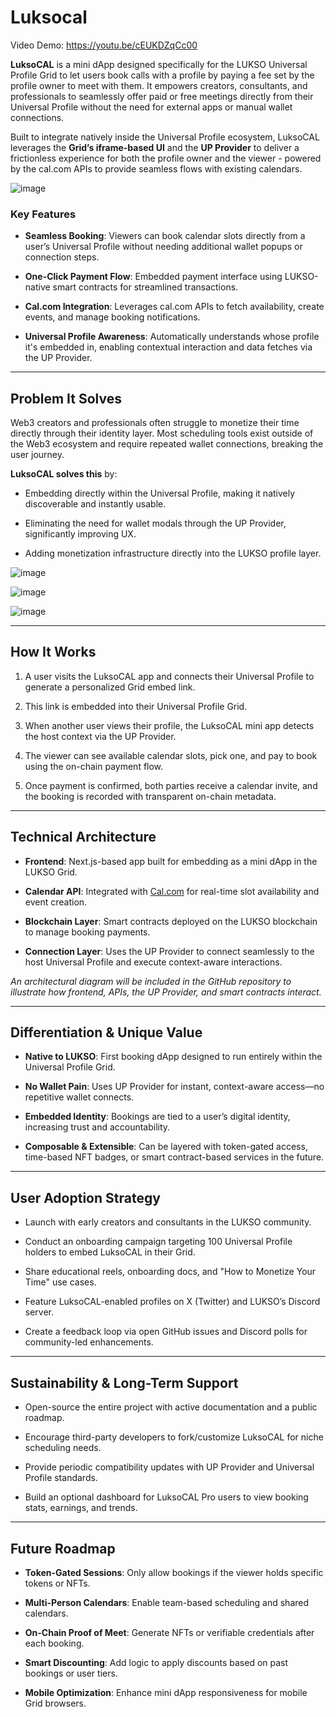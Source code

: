 # Luksocal
Video Demo: 
https://youtu.be/cEUKDZqCc00

**LuksoCAL** is a mini dApp designed specifically for the LUKSO Universal Profile Grid to let users book calls with a profile by paying a fee set by the profile owner to meet with them. It empowers creators, consultants, and professionals to seamlessly offer paid or free meetings directly from their Universal Profile without the need for external apps or manual wallet connections. 

Built to integrate natively inside the Universal Profile ecosystem, LuksoCAL leverages the **Grid’s iframe-based UI** and the **UP Provider** to deliver a frictionless experience for both the profile owner and the viewer - powered by the cal.com APIs to provide seamless flows with existing calendars.

![image](https://github.com/user-attachments/assets/42626018-b600-4112-b268-11d6567caef2)


### **Key Features**

- **Seamless Booking**: Viewers can book calendar slots directly from a user’s Universal Profile without needing additional wallet popups or connection steps.
    
- **One-Click Payment Flow**: Embedded payment interface using LUKSO-native smart contracts for streamlined transactions.
    
- **Cal.com Integration**: Leverages cal.com APIs to fetch availability, create events, and manage booking notifications.
    
- **Universal Profile Awareness**: Automatically understands whose profile it's embedded in, enabling contextual interaction and data fetches via the UP Provider.
    

---

## **Problem It Solves**

Web3 creators and professionals often struggle to monetize their time directly through their identity layer. Most scheduling tools exist outside of the Web3 ecosystem and require repeated wallet connections, breaking the user journey.

**LuksoCAL solves this** by:

- Embedding directly within the Universal Profile, making it natively discoverable and instantly usable.
    
- Eliminating the need for wallet modals through the UP Provider, significantly improving UX.
    
- Adding monetization infrastructure directly into the LUKSO profile layer.
    

![image](https://github.com/user-attachments/assets/78bf7049-e834-44fb-a41f-812c2e9c6eb6)

![image](https://github.com/user-attachments/assets/c7432917-de97-41d3-ad37-69382a3c05b0)

![image](https://github.com/user-attachments/assets/89e5b7d3-92ab-4d1c-a04c-c57626c2dc2b)


---

## **How It Works**

1. A user visits the LuksoCAL app and connects their Universal Profile to generate a personalized Grid embed link.
    
2. This link is embedded into their Universal Profile Grid.
    
3. When another user views their profile, the LuksoCAL mini app detects the host context via the UP Provider.
    
4. The viewer can see available calendar slots, pick one, and pay to book using the on-chain payment flow.
    
5. Once payment is confirmed, both parties receive a calendar invite, and the booking is recorded with transparent on-chain metadata.
    

---

## **Technical Architecture**

- **Frontend**: Next.js-based app built for embedding as a mini dApp in the LUKSO Grid.
    
- **Calendar API**: Integrated with [Cal.com](https://cal.com) for real-time slot availability and event creation.
    
- **Blockchain Layer**: Smart contracts deployed on the LUKSO blockchain to manage booking payments.
    
- **Connection Layer**: Uses the UP Provider to connect seamlessly to the host Universal Profile and execute context-aware interactions.
    

_An architectural diagram will be included in the GitHub repository to illustrate how frontend, APIs, the UP Provider, and smart contracts interact._

---

## **Differentiation & Unique Value**

- **Native to LUKSO**: First booking dApp designed to run entirely within the Universal Profile Grid.
    
- **No Wallet Pain**: Uses UP Provider for instant, context-aware access—no repetitive wallet connects.
    
- **Embedded Identity**: Bookings are tied to a user’s digital identity, increasing trust and accountability.
    
- **Composable & Extensible**: Can be layered with token-gated access, time-based NFT badges, or smart contract-based services in the future.
    

---

## **User Adoption Strategy**

- Launch with early creators and consultants in the LUKSO community.
    
- Conduct an onboarding campaign targeting 100 Universal Profile holders to embed LuksoCAL in their Grid.
    
- Share educational reels, onboarding docs, and "How to Monetize Your Time" use cases.
    
- Feature LuksoCAL-enabled profiles on X (Twitter) and LUKSO’s Discord server.
    
- Create a feedback loop via open GitHub issues and Discord polls for community-led enhancements.
    

---

## **Sustainability & Long-Term Support**

- Open-source the entire project with active documentation and a public roadmap.
    
- Encourage third-party developers to fork/customize LuksoCAL for niche scheduling needs.
    
- Provide periodic compatibility updates with UP Provider and Universal Profile standards.
    
- Build an optional dashboard for LuksoCAL Pro users to view booking stats, earnings, and trends.
    

---

## **Future Roadmap**

- **Token-Gated Sessions**: Only allow bookings if the viewer holds specific tokens or NFTs.
    
- **Multi-Person Calendars**: Enable team-based scheduling and shared calendars.
    
- **On-Chain Proof of Meet**: Generate NFTs or verifiable credentials after each booking.
    
- **Smart Discounting**: Add logic to apply discounts based on past bookings or user tiers.
    
- **Mobile Optimization**: Enhance mini dApp responsiveness for mobile Grid browsers.


